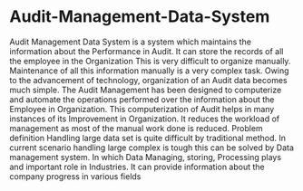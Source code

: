 # Audit-Management-Data-System

Audit Management Data System is a system which maintains the information about the Performance in Audit. It can store the records of all the employee in the Organization This is very difficult to organize manually. Maintenance of all this information manually is a very complex task. Owing to the advancement of technology, organization of an Audit data becomes much simple. The Audit Management has been designed to computerize and automate the operations performed over the information about the Employee in Organization. This computerization of Audit helps in many instances of its Improvement in Organization. It reduces the workload of management as most of the manual work done is reduced.
Problem definition
Handling large data set is quite difficult by traditional method. In current scenario handling large complex is tough this can be solved by Data management system. In which Data Managing, storing, Processing plays and important role in Industries. It can provide information about the company progress in various fields
